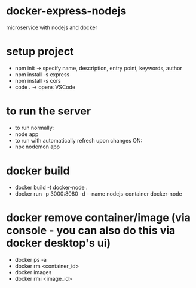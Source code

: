 # docker-express-nodejs
microservice with nodejs and docker

# setup project
* npm init -> specify name, description, entry point, keywords, author
* npm install -s express
* npm install -s cors
* code . -> opens VSCode

# to run the server
* to run normally:
* node app
* to run with automatically refresh upon changes ON:
* npx nodemon app

# docker build
* docker build -t docker-node .
* docker run -p 3000:8080 -d --name nodejs-container docker-node

# docker remove container/image (via console - you can also do this via docker desktop's ui)
* docker ps -a
* docker rm <container_id>
* docker images
* docker rmi <image_id>
